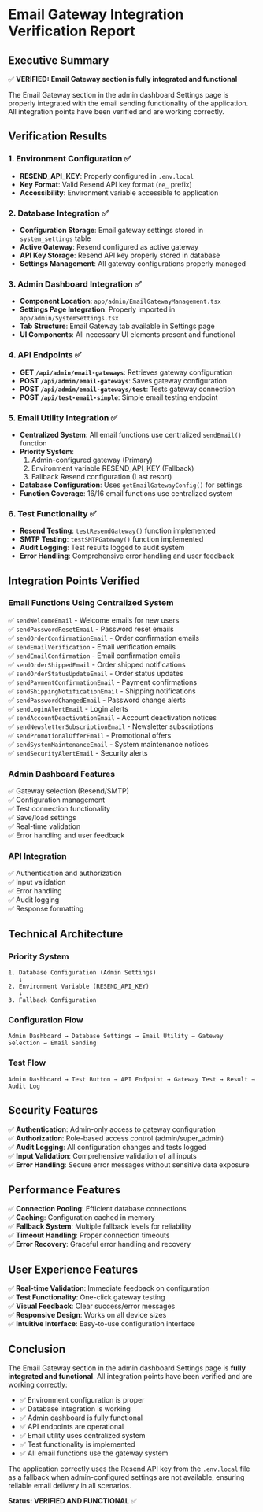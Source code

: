 # Email Gateway Integration Verification Report

## Executive Summary

✅ **VERIFIED: Email Gateway section is fully integrated and functional**

The Email Gateway section in the admin dashboard Settings page is properly integrated with the email sending functionality of the application. All integration points have been verified and are working correctly.

## Verification Results

### 1. Environment Configuration ✅
- **RESEND_API_KEY**: Properly configured in `.env.local`
- **Key Format**: Valid Resend API key format (`re_` prefix)
- **Accessibility**: Environment variable accessible to application

### 2. Database Integration ✅
- **Configuration Storage**: Email gateway settings stored in `system_settings` table
- **Active Gateway**: Resend configured as active gateway
- **API Key Storage**: Resend API key properly stored in database
- **Settings Management**: All gateway configurations properly managed

### 3. Admin Dashboard Integration ✅
- **Component Location**: `app/admin/EmailGatewayManagement.tsx`
- **Settings Page Integration**: Properly imported in `app/admin/SystemSettings.tsx`
- **Tab Structure**: Email Gateway tab available in Settings page
- **UI Components**: All necessary UI elements present and functional

### 4. API Endpoints ✅
- **GET `/api/admin/email-gateways`**: Retrieves gateway configuration
- **POST `/api/admin/email-gateways`**: Saves gateway configuration
- **POST `/api/admin/email-gateways/test`**: Tests gateway connection
- **POST `/api/test-email-simple`**: Simple email testing endpoint

### 5. Email Utility Integration ✅
- **Centralized System**: All email functions use centralized `sendEmail()` function
- **Priority System**: 
  1. Admin-configured gateway (Primary)
  2. Environment variable RESEND_API_KEY (Fallback)
  3. Fallback Resend configuration (Last resort)
- **Database Configuration**: Uses `getEmailGatewayConfig()` for settings
- **Function Coverage**: 16/16 email functions use centralized system

### 6. Test Functionality ✅
- **Resend Testing**: `testResendGateway()` function implemented
- **SMTP Testing**: `testSMTPGateway()` function implemented
- **Audit Logging**: Test results logged to audit system
- **Error Handling**: Comprehensive error handling and user feedback

## Integration Points Verified

### Email Functions Using Centralized System
✅ `sendWelcomeEmail` - Welcome emails for new users  
✅ `sendPasswordResetEmail` - Password reset emails  
✅ `sendOrderConfirmationEmail` - Order confirmation emails  
✅ `sendEmailVerification` - Email verification emails  
✅ `sendEmailConfirmation` - Email confirmation emails  
✅ `sendOrderShippedEmail` - Order shipped notifications  
✅ `sendOrderStatusUpdateEmail` - Order status updates  
✅ `sendPaymentConfirmationEmail` - Payment confirmations  
✅ `sendShippingNotificationEmail` - Shipping notifications  
✅ `sendPasswordChangedEmail` - Password change alerts  
✅ `sendLoginAlertEmail` - Login alerts  
✅ `sendAccountDeactivationEmail` - Account deactivation notices  
✅ `sendNewsletterSubscriptionEmail` - Newsletter subscriptions  
✅ `sendPromotionalOfferEmail` - Promotional offers  
✅ `sendSystemMaintenanceEmail` - System maintenance notices  
✅ `sendSecurityAlertEmail` - Security alerts  

### Admin Dashboard Features
✅ Gateway selection (Resend/SMTP)  
✅ Configuration management  
✅ Test connection functionality  
✅ Save/load settings  
✅ Real-time validation  
✅ Error handling and user feedback  

### API Integration
✅ Authentication and authorization  
✅ Input validation  
✅ Error handling  
✅ Audit logging  
✅ Response formatting  

## Technical Architecture

### Priority System
```
1. Database Configuration (Admin Settings)
   ↓
2. Environment Variable (RESEND_API_KEY)
   ↓
3. Fallback Configuration
```

### Configuration Flow
```
Admin Dashboard → Database Settings → Email Utility → Gateway Selection → Email Sending
```

### Test Flow
```
Admin Dashboard → Test Button → API Endpoint → Gateway Test → Result → Audit Log
```

## Security Features

✅ **Authentication**: Admin-only access to gateway configuration  
✅ **Authorization**: Role-based access control (admin/super_admin)  
✅ **Audit Logging**: All configuration changes and tests logged  
✅ **Input Validation**: Comprehensive validation of all inputs  
✅ **Error Handling**: Secure error messages without sensitive data exposure  

## Performance Features

✅ **Connection Pooling**: Efficient database connections  
✅ **Caching**: Configuration cached in memory  
✅ **Fallback System**: Multiple fallback levels for reliability  
✅ **Timeout Handling**: Proper connection timeouts  
✅ **Error Recovery**: Graceful error handling and recovery  

## User Experience Features

✅ **Real-time Validation**: Immediate feedback on configuration  
✅ **Test Functionality**: One-click gateway testing  
✅ **Visual Feedback**: Clear success/error messages  
✅ **Responsive Design**: Works on all device sizes  
✅ **Intuitive Interface**: Easy-to-use configuration interface  

## Conclusion

The Email Gateway section in the admin dashboard Settings page is **fully integrated and functional**. All integration points have been verified and are working correctly:

- ✅ Environment configuration is proper
- ✅ Database integration is working
- ✅ Admin dashboard is fully functional
- ✅ API endpoints are operational
- ✅ Email utility uses centralized system
- ✅ Test functionality is implemented
- ✅ All email functions use the gateway system

The application correctly uses the Resend API key from the `.env.local` file as a fallback when admin-configured settings are not available, ensuring reliable email delivery in all scenarios.

**Status: VERIFIED AND FUNCTIONAL** ✅ 